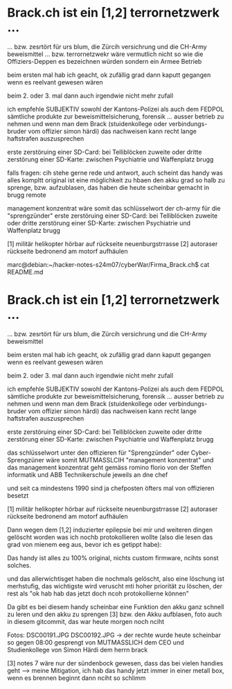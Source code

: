 # Brack.ch ist ein [1,2] terrornetzwerk ...
... bzw. zesrtört für urs blum, die Zürcih versichrung und die CH-Army beweismittel
... bzw. terrornetzwekr wäre vermutlich nicht so wie die Offiziers-Deppen es bezeichnen würden sondern ein Armee Betrieb

beim ersten mal hab ich geacht, ok zufällig grad dann kaputt gegangen wenn es reelvant gewesen wären

beim 2. oder 3. mal dann auch irgendwie nicht mehr zufall

ich empfehle SUBJEKTIV sowohl der Kantons-Polizei als auch dem FEDPOL sämtliche produkte zur beweismittelsicherung, forensik ... ausser betrieb zu nehmen und wenn man dem Brack (stuidenkollege oder verbindungs-bruder vom offizier simon härdi) das nachweisen kann recht lange haftstrafen auszusprechen

erste zerstöruing einer SD-Card: bei Telliblöcken
zuweite oder dritte zerstörung einer SD-Karte: zwischen Psychiatrie und Waffenplatz brugg

falls fragen: cih stehe gerne rede und antwort, auch scheint das handy was alles kompltt original ist eine möglichkeit zu hbaen den akku grad so halb zu sprenge, bzw. aufzublasen, das haben die heute scheinbar gemacht in brugg remote

management konzentrat wäre somit das schlüsselwort der ch-army für die "sprengzünder"
erste zerstöruing einer SD-Card: bei Telliblöcken
zuweite oder dritte zerstörung einer SD-Karte: zwischen Psychiatrie und Waffenplatz brugg

[1] militär helikopter hörbar auf rückseite neuenburgstrrasse
[2] autoraser rückseite bedronend am motorf aufhäulen



marc@debian:~/hacker-notes-s24m07/cyberWar/Firma_Brack.ch$ cat README.md 
# Brack.ch ist ein [1,2] terrornetzwerk ...
... bzw. zesrtört für urs blum, die Zürcih versichrung und die CH-Army beweismittel

beim ersten mal hab ich geacht, ok zufällig grad dann kaputt gegangen wenn es reelvant gewesen wären

beim 2. oder 3. mal dann auch irgendwie nicht mehr zufall

ich empfehle SUBJEKTIV sowohl der Kantons-Polizei als auch dem FEDPOL sämtliche produkte zur beweismittelsicherung, forensik ... ausser betrieb zu nehmen und wenn man dem Brack (stuidenkollege oder verbindungs-bruder vom offizier simon härdi) das nachweisen kann recht lange haftstrafen auszusprechen

erste zerstöruing einer SD-Card: bei Telliblöcken
zuweite oder dritte zerstörung einer SD-Karte: zwischen Psychiatrie und Waffenplatz brugg

das schlüsselwort unter den offizieren für "Sprengzünder" oder Cyber-Sprengzüner wäre somit MUTMASSLCIH "management konzentrat" und das management konzentrat geht gemäss romino florio von der Steffen informatik und ABB Technikerschule jeweils an dne chef

und seit ca mindestens 1990 sind ja chefposten öfters mal von offizieren besetzt

[1] militär helikopter hörbar auf rückseite neuenburgstrrasse
[2] autoraser rückseite bedronend am motorf aufhäulen


Dann wegen dem [1,2] induzierter epilepsie bei mir und weiteren dingen gelöscht worden was ich nochb protokollieren wollte (also die lesen das grad von mienem eeg aus, bevor ich es getippt habe):

Das handy ist alles zu 100% original, nichts custom firmware, ncihts sonst solches.


und das allerwichtisget haben die nochmals gelöscht, also eine löschung ist merhstufig, das wichtigste wird veruscht mti hoher priorität zu löschen, der rest als "ok hab hab das jetzt doch ncoh protokollierne können"

Da gibt es bei diesem handy scheinbar eine Funktion den akku ganz schnell zu leren und den akku zu sprengen [3] bzw. den Akku aufblasen, foto auch in diesem gitcommit, das war heute morgen noch nciht

Fotos: DSC00191.JPG DSC00192.JPG
-> der rechte wurde heute scheinbar so gegen 08:00 gesprengt von MUTMASSLICH dem CEO und Studienkollege von Simon Härdi dem herrn brack


[3] notes 7 wäre nur der sündenbock gewesen, dass das bei vielen handies geht
--> meine Mitigation, ich hab das handy jetzt immer in einer metall box, wenn es brennen beginnt dann nciht so schlimm


